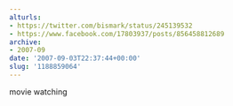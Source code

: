 ```yaml
---
alturls:
- https://twitter.com/bismark/status/245139532
- https://www.facebook.com/17803937/posts/856458812689
archive:
- 2007-09
date: '2007-09-03T22:37:44+00:00'
slug: '1188859064'
---
```


movie watching

